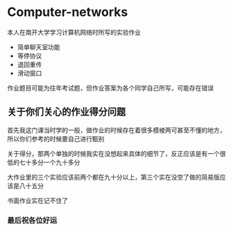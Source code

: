 # Computer-networks
本人在南开大学学习计算机网络时所写的实验作业
- 简单聊天室功能
- 等停协议
- 退回重传
- 滑动窗口


作业题目可能为往年考试题，但作业答案为各个同学自己所写，可能存在错误

## 关于你们关心的作业得分问题
首先我这门课当时学的一般，做作业的时候存在着很多模棱两可甚至不懂的地方，所以你们参考的时候要自己进行甄别

关于得分，那两个单独的时候我实在没想起来具体的细节了，反正应该是有一个很低的七十多分一个九十多分

大作业里的三个实验应该前两个都在九十分以上，第三个实在没空了做的简易版应该是八十五分

书面作业实在记不住了

### 最后祝各位好运
